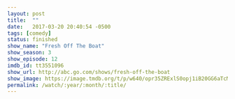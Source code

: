 ```yaml
---
layout: post
title:  ""
date:   2017-03-20 20:40:54 -0500
tags: [comedy]
status: finished
show_name: "Fresh Off The Boat"
show_season: 3
show_episode: 12
imdb_id: tt3551096
show_url: http://abc.go.com/shows/fresh-off-the-boat
show_image: https://image.tmdb.org/t/p/w640/opr35ZRExlS0opj1iB20GG6aTcM.jpg
permalink: /watch/:year/:month/:title/
---
```

